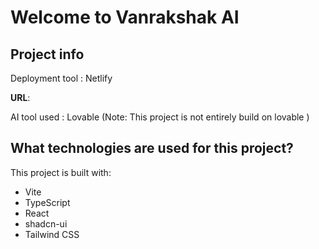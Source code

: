 # Welcome to Vanrakshak AI

## Project info

Deployment tool : Netlify

**URL**: 

AI tool used : Lovable
(Note: This project is not entirely build on lovable )

## What technologies are used for this project?

This project is built with:

- Vite
- TypeScript
- React
- shadcn-ui
- Tailwind CSS

